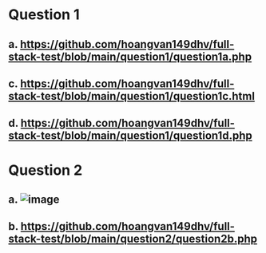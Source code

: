 # Question 1
## a. https://github.com/hoangvan149dhv/full-stack-test/blob/main/question1/question1a.php
## c. https://github.com/hoangvan149dhv/full-stack-test/blob/main/question1/question1c.html
## d. https://github.com/hoangvan149dhv/full-stack-test/blob/main/question1/question1d.php

# Question 2
## a. ![image](https://github.com/hoangvan149dhv/full-stack-test/assets/64452682/3aff186c-a81b-4f0a-b7ac-90ec4e9a2f93)
## b. https://github.com/hoangvan149dhv/full-stack-test/blob/main/question2/question2b.php
